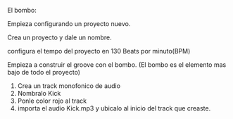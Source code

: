 El bombo:

Empieza configurando un proyecto nuevo.

Crea un proyecto y dale un nombre.

configura el tempo del proyecto en 130 Beats por minuto(BPM)

Empieza a construir el groove con el bombo.
(El bombo es el elemento mas bajo de todo el proyecto)

1. Crea un track monofonico de audio 
2. Nombralo Kick
3. Ponle color rojo al track
4. importa el audio Kick.mp3 y ubicalo al inicio del track que creaste.
